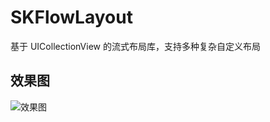 # SKFlowLayout
基于 UICollectionView 的流式布局库，支持多种复杂自定义布局

## 效果图

![效果图](/Users/xiangkuilin/Desktop/FlowLayout/Images/效果图.jpg)